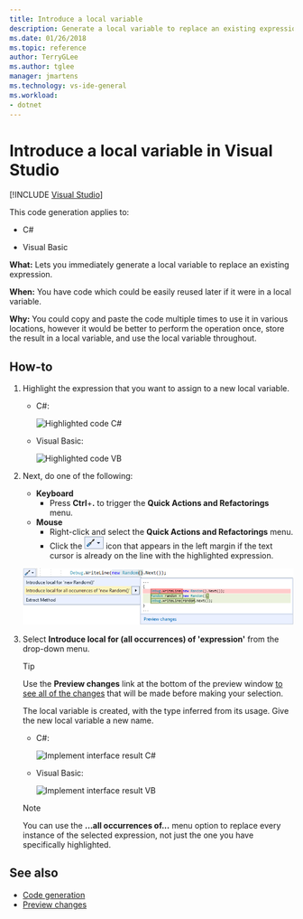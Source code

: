 ```yaml
---
title: Introduce a local variable
description: Generate a local variable to replace an existing expression. Select the expression, right-click and select the Quick Actions and Refactorings menu, select Introduce local for (all occurrences) of 'expression'.
ms.date: 01/26/2018
ms.topic: reference
author: TerryGLee
ms.author: tglee
manager: jmartens
ms.technology: vs-ide-general
ms.workload:
- dotnet
---
```

# Introduce a local variable in Visual Studio

 [!INCLUDE [Visual Studio](~/includes/applies-to-version/vs-not-mac.md)]

This code generation applies to:

- C#

- Visual Basic

**What:** Lets you immediately generate a local variable to replace an existing expression.

**When:** You have code which could be easily reused later if it were in a local variable.

**Why:** You could copy and paste the code multiple times to use it in various locations, however it would be better to perform the operation once, store the result in a local variable, and use the local variable throughout.

## How-to

1. Highlight the expression that you want to assign to a new local variable.

   - C#:

       ![Highlighted code C#](media/local-highlight-cs.png)

   - Visual Basic:

       ![Highlighted code VB](media/local-highlight-vb.png)

2. Next, do one of the following:

   - **Keyboard**
      - Press **Ctrl**+**.** to trigger the **Quick Actions and Refactorings** menu.
   - **Mouse**
      - Right-click and select the **Quick Actions and Refactorings** menu.
      - Click the ![Screenshot of the screwdriver icon that appears in the left margin of the Quick Actions and Refactorings menu.](media/screwdriver.png) icon that appears in the left margin if the text cursor is already on the line with the highlighted expression.

   ![Introduce local preview](media/local-preview-cs.png)

3. Select **Introduce local for (all occurrences) of 'expression'** from the drop-down menu.

   > [!TIP]
   > Use the **Preview changes** link at the bottom of the preview window [to see all of the changes](../../ide/preview-changes.md) that will be made before making your selection.

   The local variable is created, with the type inferred from its usage. Give the new local variable a new name.

   - C#:

       ![Implement interface result C#](media/local-result-cs.png)

   - Visual Basic:

       ![Implement interface result VB](media/local-result-vb.png)

   > [!NOTE]
   > You can use the **...all occurrences of...** menu option to replace every instance of the selected expression, not just the one you have specifically highlighted.

## See also

- [Code generation](../code-generation-in-visual-studio.md)
- [Preview changes](../../ide/preview-changes.md)
